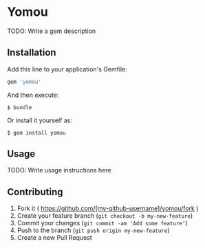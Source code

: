 # Yomou

TODO: Write a gem description

## Installation

Add this line to your application's Gemfile:

```ruby
gem 'yomou'
```

And then execute:

    $ bundle

Or install it yourself as:

    $ gem install yomou

## Usage

TODO: Write usage instructions here

## Contributing

1. Fork it ( https://github.com/[my-github-username]/yomou/fork )
2. Create your feature branch (`git checkout -b my-new-feature`)
3. Commit your changes (`git commit -am 'Add some feature'`)
4. Push to the branch (`git push origin my-new-feature`)
5. Create a new Pull Request
